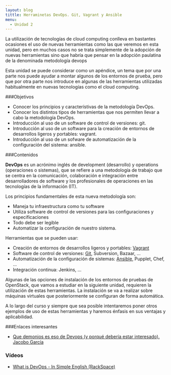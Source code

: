 ```yaml
---
layout: blog
tittle: Herraminetas DevOps. Git, Vagrant y Ansible
menu:
  - Unidad 2
---
```


La utilización de tecnologías de cloud computing conlleva en bastantes ocasiones
el uso de nuevas herramientas como las que veremos en esta unidad, pero en
muchos casos no se trata simplemente de la adopción de nuevas herramientas sino
que habría que pensar en la adopción paulatina de la denominada metodología
devops

Esta unidad se puede considerar como un apéndice, un tema que por una parte nos puede ayudar a montar algunos de los entornos de prueba, pero que por otra parte nos introduce en algunas de las herramientas utilizadas habitualmente en nuevas tecnologías como el cloud computing. 

###Objetivos

* Conocer los principios y característivas de la metodología DevOps.
* Conocer los distintos tipos de herramientas que nos permiten llevar a cabo la metodología DevOps.
* Introducción al uso de un software de control de versiones: git.
* Introducción al uso de un software para la creación de entornos de desarrollos ligeros y portables: vagrant.
* Introducción al uso de un sofware de automatización de la configuración del sistema: ansible.

###Contenidos

**DevOps** es un acrónimo inglés de development (desarrollo) y operations
  (operaciones o sistemas), que se refiere a una metodología de trabajo que se
  centra en la comunicación, colaboración e integración entre desarrolladores de
  software y los profesionales de operaciones en las tecnologías de la
  información (IT).

Los principios fundamentales de esta nueva metodología son:

* Maneja tu infraestructura como tu software
* Utiliza software de control de versiones para las configuraciones y especificaciones
* Todo debe ser legible
* Automatizar la configuración de nuestro sistema.

Herramientas que se pueden usar:

* Creación de entornos de desarrollos ligeros y portables: [Vagrant](vagrant)
* Software de control de versiones: [Git](git), Subversion, Bazaar, ...
* Automatización de la configuración de sistemas: [Ansible](ansible), Pupplet, Chef, ...
* Integración continua: Jenkins, ...

Algunas de las opciones de instalación de los entornos de pruebas de OpenStack, que vamos a estudiar en la siguiente unidad, requieren la utilización de estas herramientas. La instalación se va a realizar sobre máquinas virtuales que posteriormente se configuran de forma automática.

A lo largo del curso y siempre que sea posible intentaremos poner otros ejemplos
de uso de estas herramientas y haremos énfasis en sus ventajas y aplicabilidad.

###Enlaces interesantes

* [Que demonios es eso de Devops (y porqué debería estar interesado). Jacobo García](http://www.slideshare.net/therobot/que-demonios-es-eso-de-devops-y-porquedebera-interesarme)

### Vídeos

* [What is DevOps - In Simple English (RackSpace)](http://www.youtube.com/watch?v=_I94-tJlovg)
